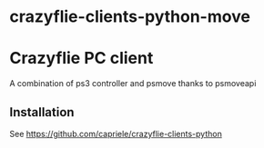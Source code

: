 crazyflie-clients-python-move
=============================

# Crazyflie PC client

A combination of ps3 controller and psmove thanks to psmoveapi

Installation
------------

See https://github.com/capriele/crazyflie-clients-python
